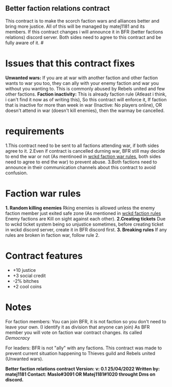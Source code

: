## Better faction relations contract

This contract is to make the scorch faction wars and alliances better and bring more justice. All of this will be managed by matej1181 and its members. If this contract changes i will announce it in BFR (better factions relations) discord server. Both sides need to agree to this contract and be fully aware of it. #

# Issues that this contract fixes

**Unwanted wars:** If you are at war with another faction and other faction wants to war you too, they can ally with your enemy faction and war you without you wanting to. This is commonly abused by Rebels united and few other factions.
**Faction inactivity:** This is already faction rule (Atleast i think, i can't find it now as of writing this), So this contract will enforce it, If faction that is inactive for more than week in war (Inactive: No players online), OR doesn't attend in war (doesn't kill enemies), then the warmay be cancelled.

# requirements

1.This contract need to be sent to all factions attending war, if both sides agree to it.
2.Even if contract is cancelled durning war, BFR still may decide to end the war or not (As mentinoed in [wckd faction war rules](https://discord.com/channels/710308659225165883/947675706652000257/949118826690261002), both sides need to agree to end the war) to prevent abuse.
3.Both factions need to announce in their communication channels about this contract to avoid confusion.

# Faction war rules

**1\. Random killing enemies**
Rking enemies is allowed unless the enemy faction member just exited safe zone (As mentioned in [wckd faction rules](https://discord.com/channels/710308659225165883/947675706652000257/949118826690261002) Enemy factions are Kill on sight against each other).
**2.Creating tickets**
Due to wckd ticket system being so unjustice sometimes, before creating ticket in wckd discord server, create it in BFR discord first.
**3\. Breaking rules**
If any rules are broken in faction war, follow rule 2.

# Contract features
- +10 justice
- +3 social credit
-  -2% bitches
-  +2 cool coins

# Notes

For faction members: You can join BFR, it is not faction so you don't need to leave your own. (I identify it as division that anyone can join)
As BFR member you will vote on faction war contract changes.
its called *Democracy*

For leaders: BFR is not "ally" with any factions. This contract was made to prevent current situation happening to Thieves guild and Rebels united (Unwanted wars).

**Better faction relations contract
Version: v: 0.1 25/04/2022
Written by: matej1181
Contact: Maslo#3091 OR Matej1181#1020 throught Dms on discord.**